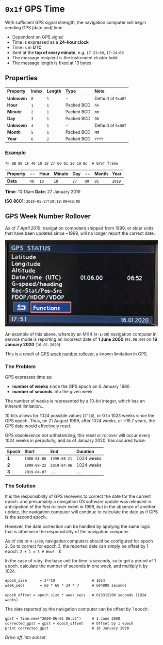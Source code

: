 # `0x1f` GPS Time

With sufficient GPS signal strength, the navigation computer will begin sending GPS [date and] time.

- Dependent on GPS signal
- Time is expressed as a **24-hour clock**
- Time is in **UTC**
- Sent at the **top of every minute**, e.g. `17:23:00`, `17:24:00`
- The message recipient is the instrument cluster `0x80`
- The message length is fixed at 13 bytes

## Properties

Property|Index|Length|Type|Note
:---|:---|:---|:---|:---
**Unknown**|`0`|`1`|-|Default of `0x40`?
**Hour**|`1`|`1`|Packed BCD| `hh`
**Minute**|`2`|`1`|Packed BCD| `mm`
**Day**|`3`|`1`|Packed BCD| `DD`
**Unknown**|`4`|`1`|-|Default of `0x00`?
**Month**|`5`|`1`|Packed BCD| `MM`
**Year**|`6`|`2`|Packed BCD| `YYYY`

### Example

    7F 0B 80 1F 40 10 18 27 00 01 20 19 BC  # GPST frame
        
Property|--|Hour|Minute|Day|--|Month|Year
---|---|---|---|---|---|---|---
**Data**|`40`|`10`|`18`|`27`|`00`|`01`|`2019`

**Time**: 10:18am
**Date**: 27 January 2019

**ISO 8601**: `2019-01-27T10:18:00+00:00`

## GPS Week Number Rollover

As of *7 April 2019*, navigation computers shipped from 1999, or older units that have been updated since ~1999, will no longer report the correct date.

![GPS Status Date Error](gpst/gps_status_date_error.jpg)

An example of this above, whereby an MK4 (`4-1/00`) navigation computer in service mode is reporting an incorrect date of **1 June 2000** (`01.06.00`) on  **16 January 2020** (`16.01.2020`).

This is a result of [GPS week number rollover](https://en.wikipedia.org/wiki/GPS_Week_Number_Rollover), a known limitation in GPS.

### The Problem

GPS expresses time as:

- **number of weeks** since the GPS epoch on 6 January 1980
- **number of seconds** into the given week

The number of weeks is represented by a 10-bit integer, which has an inherent limitation...

10 bits allows for 1024 possible values (`2^10`), or 0 to 1023 weeks since the GPS epoch. Thus, on 21 August 1999, after 1024 weeks, or ~19.7 years, the GPS date would effectively reset.

GPS obsolesence not withstanding, this reset or rollover will occur every 1024 weeks in perputuity, and as of January 2020, has occured twice.

Epoch|Start|End|Duration
:---|:---|:---|:---
**1**|`1980-01-06`|`1999-08-21`|1024 weeks
**2**|`1999-08-22`|`2019-04-06`|1024 weeks
**3**|`2019-04-07`|`...`|`...`

### The Solution

It is the responsibility of GPS receivers to correct the date for the current epoch. and presumably a navigation OS software update was released in anticipation of the first rollover event in 1999, but in the absence of another update, the navigation computer will continue to calculate the date as if GPS is the second epoch.

However, the date correction can be handled by applying the same logic that is otherwise the responsibility of the navigation computer.

As of `V30` or `4-1/00`, navigation computers should be configured for epoch 2. So to correct for epoch 3, the reported date can simply be offset by 1 epoch. `2 + 1 = 3 # Wow! :D`

In the case of ruby, the base unit for time is seconds, so to get a period of 1 epoch, calculate the number of seconds in one week, and multiply it by 1024.

    epoch_size      = 2**10                 # 1024
    week_secs       = 60 * 60 * 24 * 7      # 604800 seconds

    epoch_offset = epoch_size * week_secs   # 619315200 seconds (1024 weeks)

The date reported by the navigation computer can be offset by 1 epoch:
    
    gpst = Time.new("2000-06-01 06:52")     # 1 June 2000
    corrected_gpst = gpst + epoch_offset    # Offset by 1 epoch
    print corrected_gpst                    # 16 January 2020

*Drive off into sunset.*
